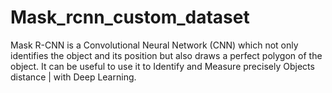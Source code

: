 # Mask_rcnn_custom_dataset
Mask R-CNN is a Convolutional Neural Network (CNN) which not only identifies the object and its position but also draws a perfect polygon of the object. It can be useful to use it to Identify and Measure precisely Objects distance | with Deep Learning.
